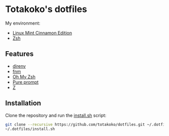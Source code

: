 # Totakoko's dotfiles

My environment:
- [Linux Mint Cinnamon Edition](https://linuxmint.com)
- [Zsh](https://en.wikipedia.org/wiki/Z_shell)


## Features

- [direnv](https://github.com/direnv/direnv)
- [fnm](https://github.com/Schniz/fnm)
- [Oh My Zsh](https://ohmyz.sh)
- [Pure prompt](https://github.com/sindresorhus/pure)
- [Z](https://github.com/rupa/z/)


## Installation

Clone the repository and run the [install.sh](./install.sh) script:

```sh
git clone --recursive https://github.com/totakoko/dotfiles.git ~/.dotfiles
~/.dotfiles/install.sh
```
